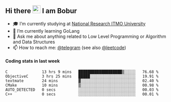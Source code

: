 ## Hi there <img src="https://media.giphy.com/media/hvRJCLFzcasrR4ia7z/giphy.gif" width="25px" height="25px"> I am Bobur

- :mortar_board: I’m currently studying at [National Research ITMO University](https://itmo.ru/)
- :seedling: I’m currently learning GoLang
- :speech_balloon: Ask me about anything related to Low Level Programming or Algorithm and Data Structures
- :mailbox: How to reach me: [@telegram](https://t.me/octoant) (see also [@leetcode](https://leetcode.com/octoant/))    

#### Coding stats in last week

<!--START_SECTION:waka-->

```text
C               13 hrs 9 mins   ███████████████████▒░░░░░   76.68 %
ObjectiveC      3 hrs 25 mins   █████░░░░░░░░░░░░░░░░░░░░   19.91 %
textmate        24 mins         ▓░░░░░░░░░░░░░░░░░░░░░░░░   02.40 %
CMake           10 mins         ▒░░░░░░░░░░░░░░░░░░░░░░░░   00.98 %
AUTO_DETECTED   0 secs          ░░░░░░░░░░░░░░░░░░░░░░░░░   00.03 %
C++             0 secs          ░░░░░░░░░░░░░░░░░░░░░░░░░   00.01 %
```

<!--END_SECTION:waka-->
